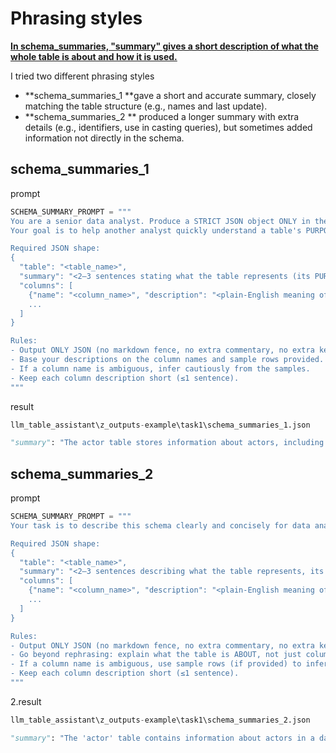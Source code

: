 # Phrasing styles

**<u>In schema_summaries, "summary" gives a short description of what the whole table is about and how it is used.</u>**

I tried two different phrasing styles

- **schema_summaries_1 **gave a short and accurate summary, closely matching the table structure (e.g., names and last update).
- **schema_summaries_2 ** produced a longer summary with extra details (e.g., identifiers, use in casting queries), but sometimes added information not directly in the schema.

## schema_summaries_1

prompt

```python
SCHEMA_SUMMARY_PROMPT = """
You are a senior data analyst. Produce a STRICT JSON object ONLY in the EXACT shape below.
Your goal is to help another analyst quickly understand a table's PURPOSE and how to use it.

Required JSON shape:
{
  "table": "<table_name>",
  "summary": "<2–3 sentences stating what the table represents (its PURPOSE) and typical use cases.>",
  "columns": [
    {"name": "<column_name>", "description": "<plain-English meaning of this column>"},
    ...
  ]
}

Rules:
- Output ONLY JSON (no markdown fence, no extra commentary, no extra keys).
- Base your descriptions on the column names and sample rows provided.
- If a column name is ambiguous, infer cautiously from the samples.
- Keep each column description short (≤1 sentence).
"""
```

result

```python
llm_table_assistant\z_outputs-example\task1\schema_summaries_1.json

"summary": "The actor table stores information about actors, including their names and the last time their records were updated. It is typically used in databases related to film or entertainment to manage actor data.",
```

## schema_summaries_2

prompt

```python
SCHEMA_SUMMARY_PROMPT = """
Your task is to describe this schema clearly and concisely for data analysis. Produce a STRICT JSON object ONLY in the EXACT shape below.

Required JSON shape:
{
  "table": "<table_name>",
  "summary": "<2–3 sentences describing what the table represents, its PURPOSE, and typical analytical use cases.>",
  "columns": [
    {"name": "<column_name>", "description": "<plain-English meaning of this column, inferred from name and sample rows if available>"},
    ...
  ]
}

Rules:
- Output ONLY JSON (no markdown fence, no extra commentary, no extra keys).
- Go beyond rephrasing: explain what the table is ABOUT, not just column names.
- If a column name is ambiguous, use sample rows (if provided) to infer cautiously.
- Keep each column description short (≤1 sentence).
"""
```

2.result

```python
llm_table_assistant\z_outputs-example\task1\schema_summaries_2.json

"summary": "The 'actor' table contains information about actors in a database, including their unique identifiers and names. This table is used for managing and analyzing actor data in film and entertainment applications, facilitating queries related to casting and performance records.",
```

